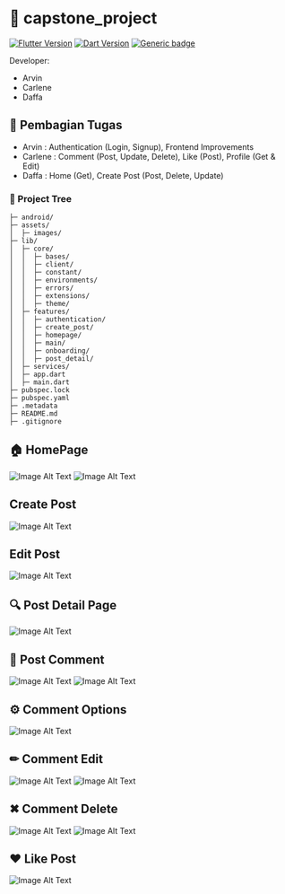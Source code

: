 # &#x1F680; capstone_project

[![Flutter Version](https://img.shields.io/badge/Flutter-v3.13.5-blue.svg)](https://flutter.dev/docs)
[![Dart Version](https://img.shields.io/badge/Dart-v3.1.2-blue.svg)](https://flutter.dev/)
[![Generic badge](https://img.shields.io/badge/Platform-Android-purple)](https://dart.dev/guides)


Developer:
- Arvin
- Carlene 
- Daffa

## &#x1F4DD; Pembagian Tugas

- Arvin : Authentication (Login, Signup), Frontend Improvements
- Carlene : Comment (Post, Update, Delete), Like (Post), Profile (Get & Edit)
- Daffa : Home (Get), Create Post (Post, Delete, Update)

### 🌲 Project Tree
```tree
├─ android/
├─ assets/
│  ├─ images/
├─ lib/
│  ├─ core/
│  │  ├─ bases/
│  │  ├─ client/
│  │  ├─ constant/
│  │  ├─ environments/
│  │  ├─ errors/
│  │  ├─ extensions/
│  │  ├─ theme/
│  ├─ features/
│  │  ├─ authentication/
│  │  ├─ create_post/
│  │  ├─ homepage/
│  │  ├─ main/
│  │  ├─ onboarding/
│  │  ├─ post_detail/
│  ├─ services/
│  ├─ app.dart
│  ├─ main.dart
├─ pubspec.lock
├─ pubspec.yaml
├─ .metadata
├─ README.md
├─ .gitignore
```

## &#x1F3E0; HomePage
![Image Alt Text](assets/images/homepage.png)
![Image Alt Text](assets/images/homepage_button.png)

## Create Post
![Image Alt Text](assets/images/create_post.png)

## Edit Post
![Image Alt Text](assets/images/edit_post.png)


## &#x1F50D; Post Detail Page
![Image Alt Text](assets/images/detail_page.png)

## &#x1F4AC; Post Comment
![Image Alt Text](assets/images/enter_comment.png)
![Image Alt Text](assets/images/comment_entered.png)

## &#x2699; Comment Options
![Image Alt Text](assets/images/comment_options.png)

## &#x270F; Comment Edit
![Image Alt Text](assets/images/edit_comment.png)
![Image Alt Text](assets/images/comment_edited.png)

## &#x2716; Comment Delete
![Image Alt Text](assets/images/delete_comment.png)
![Image Alt Text](assets/images/detail_page.png)

## &#x2764; Like Post
![Image Alt Text](assets/images/post_liked.png)
